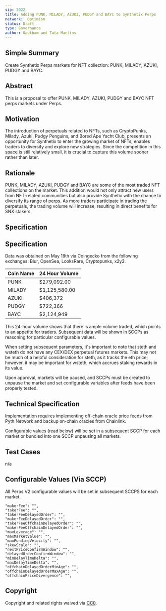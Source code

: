 ```yaml
---
sip: 2022
title: Adding PUNK, MILADY, AZUKI, PUDGY and BAYC to Synthetix Perps 
network:  Optimism
status: Draft
type: Governance
author: Gautham and Tata Martins
---
```


## Simple Summary

Create Synthetix Perps markets for NFT collection: PUNK, MILADY, AZUKI, PUDGY and BAYC.

## Abstract

This is a proposal to offer PUNK, MILADY, AZUKI, PUDGY and BAYC NFT perps markets under Perps.

## Motivation

The introduction of perpetuals related to NFTs, such as CryptoPunks, Milady, Azuki, Pudgy Penguins, and Bored Ape Yacht Club, presents an opportunity for Synthetix to enter the growing market of NFTs, enables traders to diversify and explore new strategies. Since the competition in this space is still relatively small, it is crucial to capture this volume sooner rather than later.

## Rationale

PUNK, MILADY, AZUKI, PUDGY and BAYC are some of the most traded NFT collections on the market. This addition would not only attract new users from NFT-related communities but also provide Synthetix with the chance to diversify its range of perps. As more traders participate in trading the perpetuals, the trading volume will increase, resulting in direct benefits for SNX stakers.
## Specification

## Specification

Data was obtained on May 18th via Coingecko from the following exchanges: Blur, OpenSea, LooksRare, Cryptopunks, x2y2. 

| Coin Name 	|  24 Hour Volume |
|-----------	|----------------	|
| PUNK       	| $279,092.00    	|
| MILADY      | $1,125,580.00 	|
| AZUKI       | $406,372        |
| PUDGY       | $722,366        | 
| BAYC        | $2,124,949      |

This 24-hour volume shows that there is ample volume traded, which points to an appetite for traders. Subsequent data will be shown in SCCPs as reasoning for particular configurable values.

When setting subsequent parameters, it's important to note that steth and wsteth do not have any CEX/DEX perpetual futures markets. This may not be much of a helpful consideration for steth, as it tracks the eth price; however, it may be important for wsteth, which accrues staking rewards in its value.

Upon approval, markets will be paused, and SCCPs must be created to unpause the market and set configurable variables after feeds have been properly tested.

## Technical Specification

Implementation requires implementing off-chain oracle price feeds from Pyth Network and backup on-chain oracles from Chainlink.

Configurable values (read below) will be set in a subsequent SCCP for each market or bundled into one SCCP unpausing all markets.

## Test Cases

n/a

## Configurable Values (Via SCCP)

All Perps V2 configurable values will be set in subsequent SCCPS for each market.

    "makerFee": "",
    "takerFee": "",
    "takerFeeDelayedOrder": "",
    "makerFeeDelayedOrder": "",
    "takerFeeOffchainDelayedOrder": "",
    "makerFeeOffchainDelayedOrder": "",
    "maxLeverage": "",
    "maxMarketValue": "",
    "maxFundingVelocity": "",
    "skewScale": "",
    "nextPriceConfirmWindow": "",
    "delayedOrderConfirmWindow": "",
    "minDelayTimeDelta": "",
    "maxDelayTimeDelta": "",
    "offchainDelayedOrderMinAge": "",
    "offchainDelayedOrderMaxAge": "",
    "offchainPriceDivergence": "",

## Copyright

Copyright and related rights waived via [CC0](https://creativecommons.org/publicdomain/zero/1.0/).


